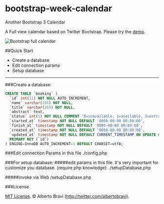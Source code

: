 bootstrap-week-calendar
=======================

Another Bootstrap 3 Calendar

A Full view calendar based on Twitter Bootstrap. Please try the [demo](http://www.albertobravi.com/demo-bootstrap-calendar/).

![Bootstrap full calendar](http://www.albertobravi.com/demo-bootstrap-calendar/demo.png?20140602)

##Quick Start
 - Create a database
 - Edit connection params
 - Setup database


----------


###Create a database:

````sql
CREATE TABLE `booking` (
  `id` int(11) NOT NULL AUTO_INCREMENT,
  `name` varchar(255) NOT NULL,
  `title` varchar(255) NOT NULL,
  `abstract` text,
  `status` int(1) NOT NULL COMMENT '0=unavailable, 1=available, 2=extra',
  `started_at` timestamp NOT NULL DEFAULT '0000-00-00 00:00:00',
  `finish_at` timestamp NOT NULL DEFAULT '0000-00-00 00:00:00',
  `created_at` timestamp NOT NULL DEFAULT '0000-00-00 00:00:00',
  `updated_at` timestamp NOT NULL DEFAULT CURRENT_TIMESTAMP ON UPDATE CURRENT_TIMESTAMP,
  PRIMARY KEY (`id`)
) ENGINE=InnoDB AUTO_INCREMENT=1 DEFAULT CHARSET=utf8;
````


###Edit connection Params in this file 
    ./config.php

###For setup database:
#####edit params in this file. It's very important for customize you database. (require php knowledge):
    ./setupDatabase.php

#####invoke via Web
    /setupDatabase.php

###License

[MIT License](LICENSE). © Alberto Bravi (http://twitter.com/albertobravi).
